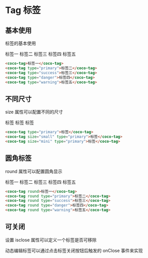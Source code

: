 # Tag 标签

## 基本使用

标签的基本使用

<coco-tag>标签一</coco-tag>
<coco-tag type="primary">标签二</coco-tag>
<coco-tag type="success">标签三</coco-tag>
<coco-tag type="danger">标签四</coco-tag>
<coco-tag type="warning">标签五</coco-tag>

```html
<coco-tag>标签一</coco-tag>
<coco-tag type="primary">标签二</coco-tag>
<coco-tag type="success">标签三</coco-tag>
<coco-tag type="danger">标签四</coco-tag>
<coco-tag type="warning">标签五</coco-tag>
```

## 不同尺寸

size 属性可以配置不同的尺寸

<coco-tag type="primary">标签</coco-tag>
<coco-tag size="small" type="primary">标签</coco-tag>
<coco-tag size="mini" type="primary">标签</coco-tag>

```html
<coco-tag type="primary">标签</coco-tag>
<coco-tag size="small" type="primary">标签</coco-tag>
<coco-tag size="mini" type="primary">标签</coco-tag>
```

## 圆角标签

round 属性可以配置圆角显示

<coco-tag round>标签一</coco-tag>
<coco-tag round type="primary">标签二</coco-tag>
<coco-tag round type="success">标签三</coco-tag>
<coco-tag round type="danger">标签四</coco-tag>
<coco-tag round type="warning">标签五</coco-tag>

```html
<coco-tag round>标签一</coco-tag>
<coco-tag round type="primary">标签二</coco-tag>
<coco-tag round type="success">标签三</coco-tag>
<coco-tag round type="danger">标签四</coco-tag>
<coco-tag round type="warning">标签五</coco-tag>
```

## 可关闭

设置 isclose 属性可以定义一个标签是否可移除

动态编辑标签可以通过点击标签关闭按钮后触发的 onClose 事件来实现
